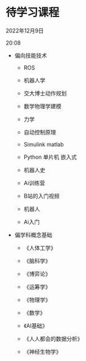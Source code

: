 # 待学习课程


2022年12月9日

20:08

 

-   偏向技能技术

    -   ROS

    -   机器人学

    -   交大博士动作规划

    -   数学物理学建模

    -   力学

    -   自动控制原理

    -   Simulink matlab

    -   Python 单片机 嵌入式

    -   机器人史

    -   Ai训练营

    -   B站的入门视频

    -   机器人

    -   Ai入门

-   偏学科概念基础

    -   《人体工学》

    -   《脑科学》

    -   《博弈论》

    -   《运筹学》

    -   《物理学》

    -   《数学》

    -   《AI基础》

    -   《人人都会的数据分析》

    -   《神经生物学》

